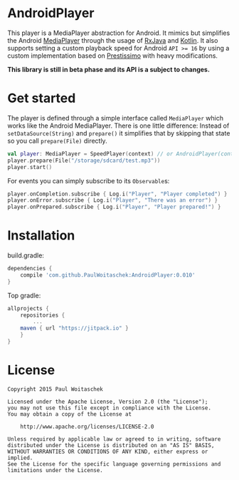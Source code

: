 # AndroidPlayer
This player is a MediaPlayer abstraction for Android. It mimics but simplifies the Android [MediaPlayer](https://developer.android.com/reference/android/media/MediaPlayer.html) through the usage of [RxJava](https://github.com/ReactiveX/RxJava) and [Kotlin](https://kotlinlang.org/).
It also supports setting a custom playback speed for Android `API >= 16` by using a custom implementation based on [Prestissimo](https://github.com/TheRealFalcon/Prestissimo) with heavy modifications.

**This library is still in beta phase and its API is a subject to changes.**

# Get started
The player is defined through a simple interface called `MediaPlayer` which works like the Android MediaPlayer. There is one little difference: Instead of `setDataSource(String)` and `prepare()` it simplifies that by skipping that state so you call `prepare(File)` directly.
```kotlin
val player: MediaPlayer = SpeedPlayer(context) // or AndroidPlayer(context) if <= API 16
player.prepare(File("/storage/sdcard/test.mp3"))
player.start()
```
For events you can simply subscribe to its `Observable`s:
```kotlin
player.onCompletion.subscribe { Log.i("Player", "Player completed") }
player.onError.subscribe { Log.i("Player", "There was an error") }
player.onPrepared.subscribe { Log.i("Player", "Player prepared!") }
```

# Installation
build.gradle:
```gradle
dependencies {
    compile 'com.github.PaulWoitaschek:AndroidPlayer:0.010'
}
```
Top gradle:
```gradle
allprojects {
    repositories {
        ...
	maven { url "https://jitpack.io" }
    }
}
```



# License
```
Copyright 2015 Paul Woitaschek

Licensed under the Apache License, Version 2.0 (the "License");
you may not use this file except in compliance with the License.
You may obtain a copy of the License at

    http://www.apache.org/licenses/LICENSE-2.0

Unless required by applicable law or agreed to in writing, software
distributed under the License is distributed on an "AS IS" BASIS,
WITHOUT WARRANTIES OR CONDITIONS OF ANY KIND, either express or implied.
See the License for the specific language governing permissions and
limitations under the License.
```
